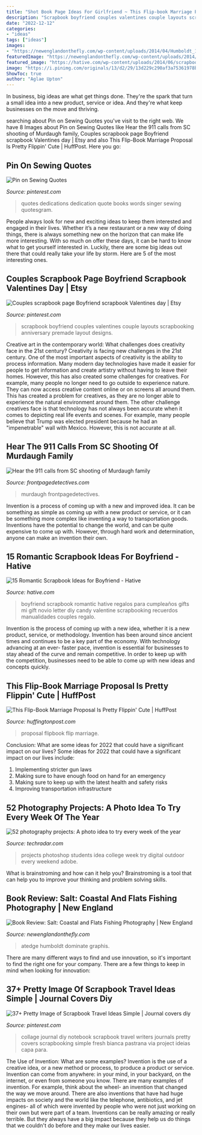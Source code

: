```yaml
---
title: "Shot Book Page Ideas For Girlfriend ~ This Flip-book Marriage Proposal Is Pretty Flippin&#039; Cute"
description: "Scrapbook boyfriend couples valentines couple layouts scrapbooking anniversary premade layout designs"
date: "2022-12-12"
categories:
- "ideas"
tags: ["ideas"]
images:
- "https://newenglandonthefly.com/wp-content/uploads/2014/04/Humboldt_100403_IMG_5577-1500x1000.jpg"
featuredImage: "https://newenglandonthefly.com/wp-content/uploads/2014/04/Humboldt_100403_IMG_5577-1500x1000.jpg"
featured_image: "https://hative.com/wp-content/uploads/2014/06/scrapbook-ideas-for-boyfriend/scrapbook-ideas-for-boyfriend.jpg"
image: "https://i.pinimg.com/originals/13/d2/29/13d229c290af3a75361978b87401bdef.jpg"
ShowToc: true
author: "Aglae Upton"
---
```



In business, big ideas are what get things done. They're the spark that turn a small idea into a new product, service or idea. And they're what keep businesses on the move and thriving.

	

		
searching about Pin on Sewing Quotes you've visit to the right web. We have 8 Images about Pin on Sewing Quotes like Hear the 911 calls from SC shooting of Murdaugh family, Couples scrapbook page Boyfriend scrapbook Valentines day | Etsy and also This Flip-Book Marriage Proposal Is Pretty Flippin&#039; Cute | HuffPost. Here you go:
		
    
## Pin On Sewing Quotes

<img loading=lazy src="https://i.pinimg.com/originals/13/d2/29/13d229c290af3a75361978b87401bdef.jpg" onerror="this.onerror=null;this.src='https://tse4.mm.bing.net/th?id=OIP.E5cnNvafGg4xL1TsNmVjTwHaJ6&amp;pid=15.1';" alt="Pin on Sewing Quotes">

_Source: pinterest.com_

>quotes dedications dedication quote books words singer sewing quotesgram. 

	

People always look for new and exciting ideas to keep them interested and engaged in their lives. Whether it’s a new restaurant or a new way of doing things, there is always something new on the horizon that can make life more interesting. With so much on offer these days, it can be hard to know what to get yourself interested in. Luckily, there are some big ideas out there that could really take your life by storm. Here are 5 of the most interesting ones.

    
## Couples Scrapbook Page Boyfriend Scrapbook Valentines Day | Etsy

<img loading=lazy src="https://i.pinimg.com/736x/31/6a/aa/316aaaa0253a25389c37ba2cd1521f46--couple-scrapbook-wedding-scrapbook.jpg" onerror="this.onerror=null;this.src='https://tse2.mm.bing.net/th?id=OIP.wqtffq-9613QLtdcqnj3ggHaHZ&amp;pid=15.1';" alt="Couples scrapbook page Boyfriend scrapbook Valentines day | Etsy">

_Source: pinterest.com_

>scrapbook boyfriend couples valentines couple layouts scrapbooking anniversary premade layout designs. 

	

Creative art in the contemporary world: What challenges does creativity face in the 21st century?
Creativity is facing new challenges in the 21st century. One of the most important aspects of creativity is the ability to process information. Many modern day technologies have made it easier for people to get information and create artistry without having to leave their homes. However, this has also created some challenges for creatives. For example, many people no longer need to go outside to experience nature. They can now access creative content online or on screens all around them. This has created a problem for creatives, as they are no longer able to experience the natural environment around them. The other challenge creatives face is that technology has not always been accurate when it comes to depicting real life events and scenes. For example, many people believe that Trump was elected president because he had an "impenetrable" wall with Mexico. However, this is not accurate at all.

    
## Hear The 911 Calls From SC Shooting Of Murdaugh Family

<img loading=lazy src="https://media.frontpagedetectives.com/brand-img/--GGVckTU/1200x628/murdaugh-x-2-1626990401090.jpg" onerror="this.onerror=null;this.src='https://tse2.mm.bing.net/th?id=OIP.-HCZ9b3gEPmgxOSh4EOn3wHaD4&amp;pid=15.1';" alt="Hear the 911 calls from SC shooting of Murdaugh family">

_Source: frontpagedetectives.com_

>murdaugh frontpagedetectives. 

	

Invention is a process of coming up with a new and improved idea. It can be something as simple as coming up with a new product or service, or it can be something more complex like inventing a way to transportation goods. Inventions have the potential to change the world, and can be quite expensive to come up with. However, through hard work and determination, anyone can make an invention their own.

    
## 15 Romantic Scrapbook Ideas For Boyfriend - Hative

<img loading=lazy src="https://hative.com/wp-content/uploads/2014/06/scrapbook-ideas-for-boyfriend/scrapbook-ideas-for-boyfriend.jpg" onerror="this.onerror=null;this.src='https://tse2.mm.bing.net/th?id=OIP.wtuDPj1RIpLc_jVa8s-oRgHaQq&amp;pid=15.1';" alt="15 Romantic Scrapbook Ideas for Boyfriend - Hative">

_Source: hative.com_

>boyfriend scrapbook romantic hative regalos para cumpleaños gifts mi gift novio letter diy candy valentine scrapbooking recuerdos manualidades couples regalo. 

	

Invention is the process of coming up with a new idea, whether it is a new product, service, or methodology. Invention has been around since ancient times and continues to be a key part of the economy. With technology advancing at an ever- faster pace, invention is essential for businesses to stay ahead of the curve and remain competitive. In order to keep up with the competition, businesses need to be able to come up with new ideas and concepts quickly.

    
## This Flip-Book Marriage Proposal Is Pretty Flippin&#039; Cute | HuffPost

<img loading=lazy src="http://i.huffpost.com/gen/2607094/images/o-FLIPBOOK-PROPOSAL-facebook.jpg" onerror="this.onerror=null;this.src='https://tse2.mm.bing.net/th?id=OIP.TXdG0Lk_ZEi0hAm1sguOawHaDt&amp;pid=15.1';" alt="This Flip-Book Marriage Proposal Is Pretty Flippin&#039; Cute | HuffPost">

_Source: huffingtonpost.com_

>proposal flipbook flip marriage. 

	

Conclusion: What are some ideas for 2022 that could have a significant impact on our lives?
Some ideas for 2022 that could have a significant impact on our lives include: 
1. Implementing stricter gun laws 
2. Making sure to have enough food on hand for an emergency 
3. Making sure to keep up with the latest health and safety risks 
4. Improving transportation infrastructure 

    
## 52 Photography Projects: A Photo Idea To Try Every Week Of The Year

<img loading=lazy src="https://cdn.mos.cms.futurecdn.net/8ad9ca5c035280ec683b45a9d3bda3b1-1200-80.jpg" onerror="this.onerror=null;this.src='https://tse1.mm.bing.net/th?id=OIP.LqdAJ4ONpBQWmk0eYxkt6QHaEL&amp;pid=15.1';" alt="52 photography projects: A photo idea to try every week of the year">

_Source: techradar.com_

>projects photoshop students idea college week try digital outdoor every weekend adobe. 

	

What is brainstroming and how can it help you?
Brainstroming is a tool that can help you to improve your thinking and problem solving skills.

    
## Book Review: Salt: Coastal And Flats Fishing Photography | New England

<img loading=lazy src="https://newenglandonthefly.com/wp-content/uploads/2014/04/Humboldt_100403_IMG_5577-1500x1000.jpg" onerror="this.onerror=null;this.src='https://tse4.mm.bing.net/th?id=OIP.N3n9D1DquAapyneDUpD6OwHaE8&amp;pid=15.1';" alt="Book Review: Salt: Coastal and Flats Fishing Photography | New England">

_Source: newenglandonthefly.com_

>atedge humboldt dominate graphis. 

	

There are many different ways to find and use innovation, so it's important to find the right one for your company. There are a few things to keep in mind when looking for innovation: 

    
## 37+ Pretty Image Of Scrapbook Travel Ideas Simple | Journal Covers Diy

<img loading=lazy src="https://i.pinimg.com/originals/5f/b9/97/5fb997320be27253aba25456ba1272ac.jpg" onerror="this.onerror=null;this.src='https://tse3.mm.bing.net/th?id=OIP.C4R83gnY84JgSswvChPfYgHaJ6&amp;pid=15.1';" alt="37+ Pretty Image of Scrapbook Travel Ideas Simple | Journal covers diy">

_Source: pinterest.com_

>collage journal diy notebook scrapbook travel writers journals pretty covers scrapbooking simple fresh bianca pastrana via project ideias capa para. 

	

The Use of Invention: What are some examples?
Invention is the use of a creative idea, or a new method or process, to produce a product or service. Invention can come from anywhere: in your mind, in your backyard, on the internet, or even from someone you know. 
There are many examples of invention. For example, think about the wheel- an invention that changed the way we move around. There are also inventions that have had huge impacts on society and the world like the telephone, antibiotics, and jet engines- all of which were invented by people who were not just working on their own but were part of a team. 
Inventions can be really amazing or really terrible. But they always have a big impact because they help us do things that we couldn't do before and they make our lives easier.

